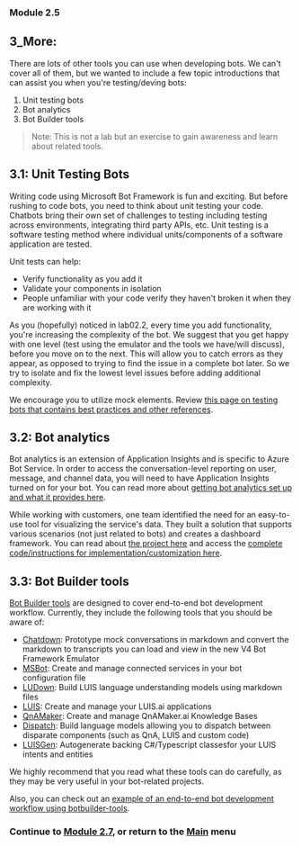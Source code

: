 ### Module 2.5

## 3_More:

There are lots of other tools you can use when developing bots. We can't cover all of them, but we wanted to include a few topic introductions that can assist you when you're testing/deving bots:  

1. Unit testing bots
2. Bot analytics
3. Bot Builder tools

> Note: This is not a lab but an exercise to gain awareness and learn about related tools.

## 3.1: Unit Testing Bots

Writing code using Microsoft Bot Framework is fun and exciting. But before rushing to code bots, you need to think about unit testing your code. Chatbots bring their own set of challenges to testing including testing across environments, integrating third party APIs, etc. Unit testing is a software testing method where individual units/components of a software application are tested.  

Unit tests can help:
- Verify functionality as you add it
- Validate your components in isolation
- People unfamiliar with your code verify they haven't broken it when they are working with it  


As you (hopefully) noticed in lab02.2, every time you add functionality, you're increasing the complexity of the bot. We suggest that you get happy with one level (test using the emulator and the tools we have/will discuss), before you move on to the next. This will allow you to catch errors as they appear, as opposed to trying to find the issue in a complete bot later. So we try to isolate and fix the lowest level issues before adding additional complexity.  

We encourage you to utilize mock elements. Review [this page on testing bots that contains best practices and other references](https://docs.microsoft.com/en-us/azure/bot-service/bot-builder-testing-debugging?view=azure-bot-service-4.0).  

## 3.2: Bot analytics  

Bot analytics is an extension of Application Insights and is specific to Azure Bot Service. In order to access the conversation-level reporting on user, message, and channel data, you will need to have Application Insights turned on for your bot. You can read more about [getting bot analytics set up and what it provides here](https://docs.microsoft.com/en-us/azure/bot-service/bot-service-manage-analytics?view=azure-bot-service-4.0).  

While working with customers, one team identified the need for an easy-to-use tool for visualizing the service's data. They built a solution that supports various scenarios (not just related to bots) and creates a dashboard framework. You can read about [the project here](https://www.microsoft.com/developerblog/2017/09/26/custom-analytics-dashboard-application-insights/) and access the [complete code/instructions for implementation/customization here](https://github.com/Azure/ibex-dashboard).

## 3.3: Bot Builder tools

[Bot Builder tools](https://github.com/Microsoft/botbuilder-tools) are designed to cover end-to-end bot development workflow. Currently, they include the following tools that you should be aware of:  

- [Chatdown](https://github.com/Microsoft/botbuilder-tools/tree/master/Chatdown): Prototype mock conversations in markdown and convert the markdown to transcripts you can load and view in the new V4 Bot Framework Emulator
- [MSBot](https://github.com/Microsoft/botbuilder-tools/tree/master/MSBot): Create and manage connected services in your bot configuration file
- [LUDown](https://github.com/Microsoft/botbuilder-tools/tree/master/Ludown): Build LUIS language understanding models using markdown files
- [LUIS](https://github.com/Microsoft/botbuilder-tools/tree/master/LUIS): 
Create and manage your LUIS.ai applications
- [QnAMaker](https://github.com/Microsoft/botbuilder-tools/tree/master/QnAMaker): Create and manage QnAMaker.ai Knowledge Bases
- [Dispatch](https://github.com/Microsoft/botbuilder-tools/tree/master/Dispatch): Build language models allowing you to dispatch between disparate components (such as QnA, LUIS and custom code)
- [LUISGen](https://github.com/Microsoft/botbuilder-tools/tree/master/LUISGen): Autogenerate backing C#/Typescript classesfor your LUIS intents and entities  

We highly recommend that you read what these tools can do carefully, as they may be very useful in your bot-related projects.  

Also, you can check out an [example of an end-to-end bot development workflow using botbuilder-tools](https://aka.ms/BotBuilderLocalDev).


### Continue to [Module 2.7](../lab02.7-mxchip_command_control/README.md), or return to the [Main](../../README.md) menu
